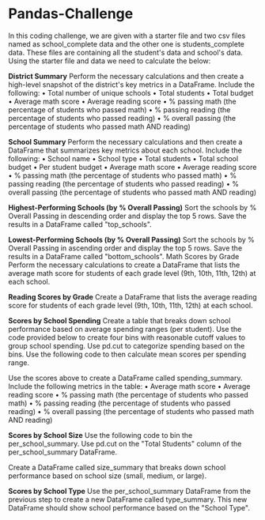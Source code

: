 # Pandas-Challenge

In this coding challenge, we are given with a starter file and two csv files named as school_complete data and the other one is students_complete data. These files are containing all the student's data and school's data. Using the starter file and data we need to calculate the below:

**District Summary**
Perform the necessary calculations and then create a high-level snapshot of the district's key metrics in a DataFrame.
Include the following:
•	Total number of unique schools
•	Total students
•	Total budget
•	Average math score
•	Average reading score
•	% passing math (the percentage of students who passed math)
•	% passing reading (the percentage of students who passed reading)
•	% overall passing (the percentage of students who passed math AND reading)

**School Summary**
Perform the necessary calculations and then create a DataFrame that summarizes key metrics about each school.
Include the following:
•	School name
•	School type
•	Total students
•	Total school budget
•	Per student budget
•	Average math score
•	Average reading score
•	% passing math (the percentage of students who passed math)
•	% passing reading (the percentage of students who passed reading)
•	% overall passing (the percentage of students who passed math AND reading)

**Highest-Performing Schools (by % Overall Passing)**
Sort the schools by % Overall Passing in descending order and display the top 5 rows.
Save the results in a DataFrame called "top_schools".

**Lowest-Performing Schools (by % Overall Passing)**
Sort the schools by % Overall Passing in ascending order and display the top 5 rows.
Save the results in a DataFrame called "bottom_schools".
Math Scores by Grade
Perform the necessary calculations to create a DataFrame that lists the average math score for students of each grade level (9th, 10th, 11th, 12th) at each school.

**Reading Scores by Grade**
Create a DataFrame that lists the average reading score for students of each grade level (9th, 10th, 11th, 12th) at each school.

**Scores by School Spending**
Create a table that breaks down school performance based on average spending ranges (per student).
Use the code provided below to create four bins with reasonable cutoff values to group school spending.
Use pd.cut to categorize spending based on the bins.
Use the following code to then calculate mean scores per spending range.

Use the scores above to create a DataFrame called spending_summary.
Include the following metrics in the table:
•	Average math score
•	Average reading score
•	% passing math (the percentage of students who passed math)
•	% passing reading (the percentage of students who passed reading)
•	% overall passing (the percentage of students who passed math AND reading)

**Scores by School Size**
Use the following code to bin the per_school_summary.
Use pd.cut on the "Total Students" column of the per_school_summary DataFrame.

Create a DataFrame called size_summary that breaks down school performance based on school size (small, medium, or large).

**Scores by School Type**
Use the per_school_summary DataFrame from the previous step to create a new DataFrame called type_summary.
This new DataFrame should show school performance based on the "School Type".
